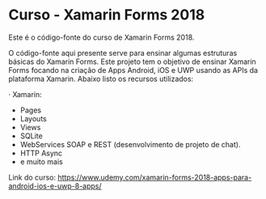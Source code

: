 # Curso - Xamarin Forms 2018
Este é o código-fonte do curso de Xamarin Forms 2018.

O código-fonte aqui presente serve para ensinar algumas estruturas básicas do Xamarin Forms. Este projeto tem o objetivo de ensinar Xamarin Forms focando na criação de Apps Android, iOS e UWP usando as APIs da plataforma Xamarin. Abaixo listo os recursos utilizados:

· Xamarin:
- Pages
- Layouts
- Views
- SQLite
- WebServices SOAP e REST (desenvolvimento de projeto de chat).
- HTTP Async
- e muito mais

Link do curso: https://www.udemy.com/xamarin-forms-2018-apps-para-android-ios-e-uwp-8-apps/
